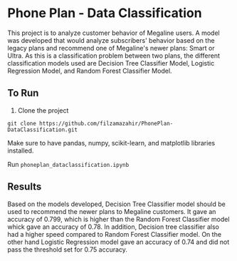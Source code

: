 # Phone Plan - Data Classification
This project is to analyze customer behavior of Megaline users. A model was developed that would analyze subscribers' behavior based on the legacy plans and recommend one of Megaline's newer plans: Smart or Ultra. As this is a classification problem between two plans, the different classification models used are Decision Tree Classifier Model, Logistic Regression Model, and Random Forest Classifier Model. 

## To Run

1) Clone the project
```
git clone https://github.com/filzamazahir/PhonePlan-DataClassification.git
```
Make sure to have pandas, numpy, scikit-learn, and matplotlib libraries installed.

Run ```phoneplan_dataclassification.ipynb```

## Results
Based on the models developed, Decision Tree Classifier model should be used to recommend the newer plans to Megaline customers. It gave an accuracy of 0.799, which is higher than the Random Forest Classifier model whick gave an accuracy of 0.78. In addition, Decision tree classifier also had a higher speed compared to Random Forest Classifier model. On the other hand Logistic Regression model gave an accuracy of 0.74 and did not pass the threshold set for 0.75 accuracy.
